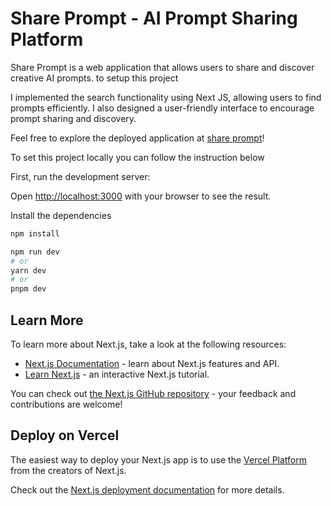  # Share Prompt - AI Prompt Sharing Platform

Share Prompt is a web application that allows users to share and discover creative AI prompts.
to setup this project

I implemented the search functionality using Next JS, allowing users to find prompts efficiently.
I also designed a user-friendly interface to encourage prompt sharing and discovery.

Feel free to explore the deployed application at [share prompt](https://share-prompts-lovat.vercel.app/)!


To set this project locally  you can follow the instruction below

First, run the development server:

Open [http://localhost:3000](http://localhost:3000) with your browser to see the result.

Install the dependencies
```bash
npm install
```

```bash
npm run dev
# or
yarn dev
# or
pnpm dev
```

## Learn More

To learn more about Next.js, take a look at the following resources:

- [Next.js Documentation](https://nextjs.org/docs) - learn about Next.js features and API.
- [Learn Next.js](https://nextjs.org/learn) - an interactive Next.js tutorial.

You can check out [the Next.js GitHub repository](https://github.com/vercel/next.js/) - your feedback and contributions are welcome!

## Deploy on Vercel

The easiest way to deploy your Next.js app is to use the [Vercel Platform](https://vercel.com/new?utm_medium=default-template&filter=next.js&utm_source=create-next-app&utm_campaign=create-next-app-readme) from the creators of Next.js.

Check out the  [Next.js deployment documentation](https://nextjs.org/docs/deployment) for more details.
